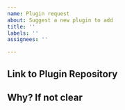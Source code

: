 ```yaml
---
name: Plugin request
about: Suggest a new plugin to add
title: ''
labels: ''
assignees: ''

---
```


## Link to Plugin Repository

## Why? If not clear


```
```
